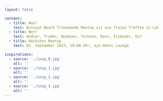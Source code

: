 ```yaml
---
layout: false

content:
  - title: Was?
    text: Bitcoin Beach Travemünde Meetup ist ein freies Treffen in Lübeck-Travemünde für alle Bitcoin-Interessenten. Jeder ist willkommen!
  - title: Wer?
    text: Hodler, Trader, Noobies, Techies, Devs, Eisbader, Du?
  - title: Nächstes Meetup
    text: 02. September 2023, 19:00 Uhr, aja Hotel Lounge

inspirations:
  - source: './insp_0.jpg'
    alt: ''
  - source: './insp_1.jpg'
    alt: ''
  - source: './insp_2.jpg'
    alt: ''
  - source: './insp_3.jpg'
    alt: ''
---
```

